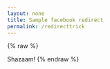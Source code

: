```yaml
---
layout: none
title: Sample facebook redirect
permalink: /redirecttrick
---
```


{% raw %}
<html>
  <head>
    <title>fb-redirect-poc</title>
  </head>
  <body>
    Shazaam!
  </body>
</html>
{% endraw %}

